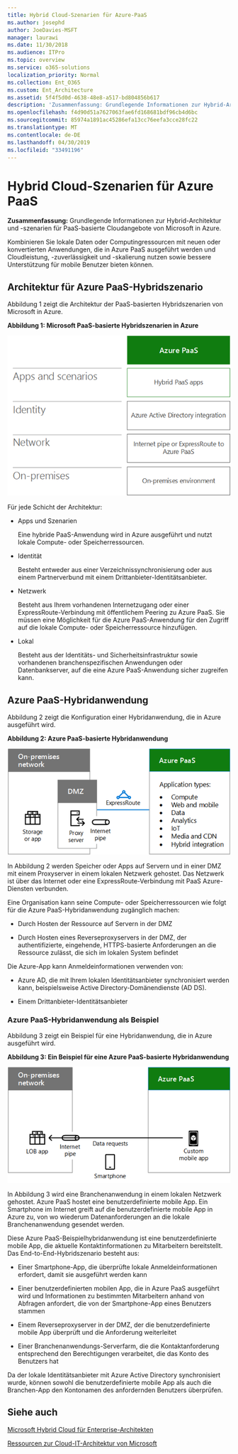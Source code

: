 ```yaml
---
title: Hybrid Cloud-Szenarien für Azure-PaaS
ms.author: josephd
author: JoeDavies-MSFT
manager: laurawi
ms.date: 11/30/2018
ms.audience: ITPro
ms.topic: overview
ms.service: o365-solutions
localization_priority: Normal
ms.collection: Ent_O365
ms.custom: Ent_Architecture
ms.assetid: 5f4f5d0d-4638-48e8-a517-bd804856b617
description: 'Zusammenfassung: Grundlegende Informationen zur Hybrid-Architektur und -szenarien für PaaS-basierte Cloudangebote von Microsoft in Azure.'
ms.openlocfilehash: f4d90d51a7627063fae6fd168681bdf96cb4d6bc
ms.sourcegitcommit: 85974a1891ac45286efa13cc76eefa3cce28fc22
ms.translationtype: MT
ms.contentlocale: de-DE
ms.lasthandoff: 04/30/2019
ms.locfileid: "33491196"
---
```

# <a name="hybrid-cloud-scenarios-for-azure-paas"></a>Hybrid Cloud-Szenarien für Azure PaaS

 **Zusammenfassung:** Grundlegende Informationen zur Hybrid-Architektur und -szenarien für PaaS-basierte Cloudangebote von Microsoft in Azure.
  
Kombinieren Sie lokale Daten oder Computingressourcen mit neuen oder konvertierten Anwendungen, die in Azure PaaS ausgeführt werden und Cloudleistung, -zuverlässigkeit und -skalierung nutzen sowie bessere Unterstützung für mobile Benutzer bieten können. 
  
## <a name="azure-paas-hybrid-scenario-architecture"></a>Architektur für Azure PaaS-Hybridszenario

Abbildung 1 zeigt die Architektur der PaaS-basierten Hybridszenarien von Microsoft in Azure.
  
**Abbildung 1: Microsoft PaaS-basierte Hybridszenarien in Azure**

![Microsoft PaaS-basierte Hybridszenarien in Azure](media/Hybrid-Poster/Hybrid-Cloud-Stack-PaaS.png)
  
Für jede Schicht der Architektur:
  
- Apps und Szenarien
    
    Eine hybride PaaS-Anwendung wird in Azure ausgeführt und nutzt lokale Compute- oder Speicherressourcen.
    
- Identität
    
    Besteht entweder aus einer Verzeichnissynchronisierung oder aus einem Partnerverbund mit einem Drittanbieter-Identitätsanbieter.
    
- Netzwerk
    
    Besteht aus Ihrem vorhandenen Internetzugang oder einer ExpressRoute-Verbindung mit öffentlichem Peering zu Azure PaaS. Sie müssen eine Möglichkeit für die Azure PaaS-Anwendung für den Zugriff auf die lokale Compute- oder Speicherressource hinzufügen.
    
- Lokal
    
    Besteht aus der Identitäts- und Sicherheitsinfrastruktur sowie vorhandenen branchenspezifischen Anwendungen oder Datenbankserver, auf die eine Azure PaaS-Anwendung sicher zugreifen kann.
    
## <a name="azure-paas-hybrid-application"></a>Azure PaaS-Hybridanwendung

Abbildung 2 zeigt die Konfiguration einer Hybridanwendung, die in Azure ausgeführt wird.
  
**Abbildung 2: Azure PaaS-basierte Hybridanwendung**

![Azure PaaS-basierte Hybridanwendung](media/Hybrid-Poster/Hybrid-Cloud-Stack-PaaS-Apps.png)
  
In Abbildung 2 werden Speicher oder Apps auf Servern und in einer DMZ mit einem Proxyserver in einem lokalen Netzwerk gehostet. Das Netzwerk ist über das Internet oder eine ExpressRoute-Verbindung mit PaaS Azure-Diensten verbunden.
  
Eine Organisation kann seine Compute- oder Speicherressourcen wie folgt für die Azure PaaS-Hybridanwendung zugänglich machen:
  
- Durch Hosten der Ressource auf Servern in der DMZ
    
- Durch Hosten eines Reverseproxyservers in der DMZ, der authentifizierte, eingehende, HTTPS-basierte Anforderungen an die Ressource zulässt, die sich im lokalen System befindet
    
Die Azure-App kann Anmeldeinformationen verwenden von:
  
- Azure AD, die mit Ihrem lokalen Identitätsanbieter synchronisiert werden kann, beispielsweise Active Directory-Domänendienste (AD DS).
    
- Einem Drittanbieter-Identitätsanbieter
    
### <a name="example-azure-paas-hybrid-application"></a>Azure PaaS-Hybridanwendung als Beispiel

Abbildung 3 zeigt ein Beispiel für eine Hybridanwendung, die in Azure ausgeführt wird.
  
**Abbildung 3: Ein Beispiel für eine Azure PaaS-basierte Hybridanwendung**

![Ein Beispiel für eine Azure PaaS-basierte Hybridanwendung](media/Hybrid-Poster/Hybrid-Cloud-Stack-PaaS-Apps-Ex.png)
  
In Abbildung 3 wird eine Branchenanwendung in einem lokalen Netzwerk gehostet. Azure PaaS hostet eine benutzerdefinierte mobile App. Ein Smartphone im Internet greift auf die benutzerdefinierte mobile App in Azure zu, von wo wiederum Datenanforderungen an die lokale Branchenanwendung gesendet werden.
  
Diese Azure PaaS-Beispielhybridanwendung ist eine benutzerdefinierte mobile App, die aktuelle Kontaktinformationen zu Mitarbeitern bereitstellt. Das End-to-End-Hybridszenario besteht aus:
  
- Einer Smartphone-App, die überprüfte lokale Anmeldeinformationen erfordert, damit sie ausgeführt werden kann
    
- Einer benutzerdefinierten mobilen App, die in Azure PaaS ausgeführt wird und Informationen zu bestimmten Mitarbeitern anhand von Abfragen anfordert, die von der Smartphone-App eines Benutzers stammen
    
- Einem Reverseproxyserver in der DMZ, der die benutzerdefinierte mobile App überprüft und die Anforderung weiterleitet
    
- Einer Branchenanwendungs-Serverfarm, die die Kontaktanforderung entsprechend den Berechtigungen verarbeitet, die das Konto des Benutzers hat
    
Da der lokale Identitätsanbieter mit Azure Active Directory synchronisiert wurde, können sowohl die benutzerdefinierte mobile App als auch die Branchen-App den Kontonamen des anfordernden Benutzers überprüfen.
  
## <a name="see-also"></a>Siehe auch

[Microsoft Hybrid Cloud für Enterprise-Architekten](microsoft-hybrid-cloud-for-enterprise-architects.md)
  
[Ressourcen zur Cloud-IT-Architektur von Microsoft](microsoft-cloud-it-architecture-resources.md)

